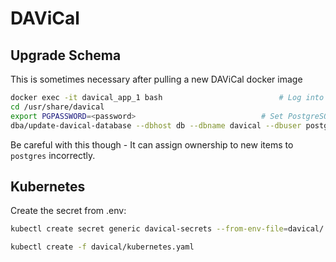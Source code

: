 # DAViCal

## Upgrade Schema
This is sometimes necessary after pulling a new DAViCal docker image

```bash
docker exec -it davical_app_1 bash  						# Log into shell in Docker image
cd /usr/share/davical
export PGPASSWORD=<password>							# Set PostgreSQL password
dba/update-davical-database --dbhost db --dbname davical --dbuser postgres	# Run upgdate script
```
Be careful with this though - It can assign ownership to new items to `postgres` incorrectly.

## Kubernetes

Create the secret from .env:

```bash
kubectl create secret generic davical-secrets --from-env-file=davical/.env
```

```bash
kubectl create -f davical/kubernetes.yaml
```
